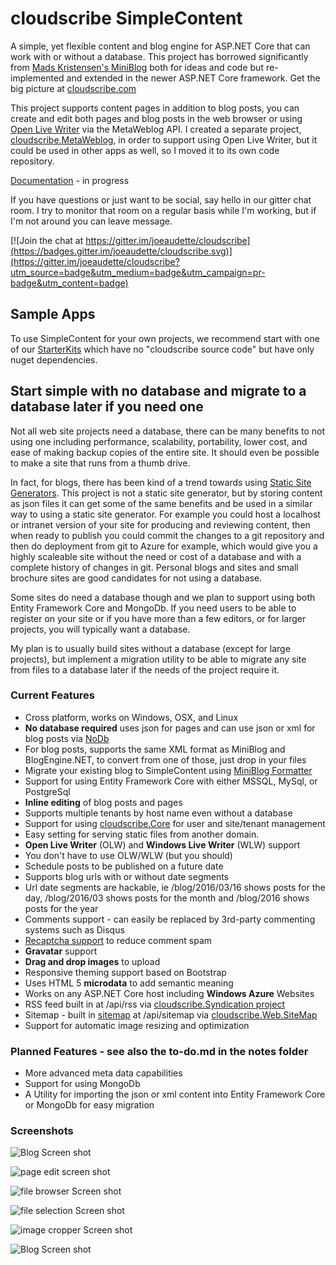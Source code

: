 # cloudscribe SimpleContent

A simple, yet flexible content and blog engine for ASP.NET Core that can work with or without a database. This project has borrowed significantly from [Mads Kristensen's MiniBlog](https://github.com/madskristensen/MiniBlog) both for ideas and code but re-implemented and extended in the newer ASP.NET Core framework. Get the big picture at [cloudscribe.com](https://www.cloudscribe.com/docs/introduction)

This project supports content pages in addition to blog posts, you can create and edit both pages and blog posts in the web browser or using [Open Live Writer](https://github.com/OpenLiveWriter/OpenLiveWriter) via the MetaWeblog API. I created a separate project, [cloudscribe.MetaWeblog](https://github.com/joeaudette/cloudscribe.MetaWeblog), in order to support using Open Live Writer, but it could be used in other apps as well, so I moved it to its own code repository.

[Documentation](https://www.cloudscribe.com/docs/cloudscribe-simplecontent) - in progress

If you have questions or just want to be social, say hello in our gitter chat room. I try to monitor that room on a regular basis while I'm working, but if I'm not around you can leave  message.

[![Join the chat at https://gitter.im/joeaudette/cloudscribe](https://badges.gitter.im/joeaudette/cloudscribe.svg)](https://gitter.im/joeaudette/cloudscribe?utm_source=badge&utm_medium=badge&utm_campaign=pr-badge&utm_content=badge)

## Sample Apps

To use SimpleContent for your own projects, we recommend start with one of our [StarterKits](https://github.com/joeaudette/cloudscribe.StarterKits) which have no "cloudscribe source code" but have only nuget dependencies.

## Start simple with no database and migrate to a database later if you need one

Not all web site projects need a database, there can be many benefits to not using one including performance, scalability, portability, lower cost, and ease of making backup copies of the entire site. It should even be possible to make a site that runs from a thumb drive.

In fact, for blogs, there has been kind of a trend towards using [Static Site Generators](https://www.staticgen.com/). This project is not a static site generator, but by storing content as json files it can get some of the same benefits and be used in a similar way to using a static site generator. For example you could host a localhost or intranet version of your site for producing and reviewing content, then when ready to publish you could commit the changes to a git repository and then do deployment from git to Azure for example, which would give you a highly scaleable site without the need or cost of a database and with a complete history of changes in git. Personal blogs and sites and small brochure sites are good candidates for not using a database.

Some sites do need a database though and we plan to support using both Entity Framework Core and MongoDb. If you need users to be able to register on your site or if you have more than a few editors, or for larger projects, you will typically want a database.

My plan is to usually build sites without a database (except for large projects), but implement a migration utility to be able to migrate any site from files to a database later if the needs of the project require it.

### Current Features
* Cross platform, works on Windows, OSX, and Linux
* __No database required__ uses json for pages and can use json or xml for blog posts via [NoDb](https://github.com/joeaudette/NoDb)
* For blog posts, supports the same XML format as MiniBlog and BlogEngine.NET, to convert from one of those, just drop in your files
* Migrate your existing blog to SimpleContent using [MiniBlog Formatter](https://github.com/madskristensen/MiniBlogFormatter)
* Support for using Entity Framework Core with either MSSQL, MySql, or PostgreSql
* __Inline editing__ of blog posts and pages
* Supports multiple tenants by host name even without a database
* Support for using [cloudscribe.Core](https://github.com/joeaudette/cloudscribe) for user and site/tenant management
* Easy setting for serving static files from another domain. 
*  __Open Live Writer__ (OLW) and __Windows Live Writer__ (WLW) support
* You don't have to use OLW/WLW (but you should)
* Schedule posts to be published on a future date
* Supports blog urls with or without date segments
* Url date segments are hackable, ie /blog/2016/03/16 shows posts for the day, /blog/2016/03 shows posts for the month and /blog/2016 shows posts for the year
* Comments support - can easily be replaced by 3rd-party commenting systems such as Disqus
* [Recaptcha support](https://www.google.com/recaptcha/intro/index.html) to reduce comment spam
* __Gravatar__ support 
* __Drag and drop images__ to upload
* Responsive theming support based on Bootstrap
* Uses HTML 5 __microdata__ to add semantic meaning
* Works on any ASP.NET Core host including __Windows Azure__ Websites
* RSS feed built in at /api/rss via [cloudscribe.Syndication project](https://github.com/joeaudette/cloudscribe.Syndication) 
* Sitemap - built in [sitemap](http://www.sitemaps.org/schemas/sitemap/0.9) at /api/sitemap via [cloudscribe.Web.SiteMap](https://github.com/joeaudette/cloudscribe.Web.Navigation/tree/master/src/cloudscribe.Web.SiteMap) 
* Support for automatic image resizing and optimization

### Planned Features - see also the to-do.md in the notes folder
* More advanced meta data capabilities
* Support for using MongoDb
* A Utility for importing the json or xml content into Entity Framework Core or MongoDb for easy migration

### Screenshots

![Blog Screen shot](https://github.com/joeaudette/cloudscribe.SimpleContent/raw/master/screenshots/blog-index.png)

![page edit screen shot](https://github.com/joeaudette/cloudscribe.SimpleContent/raw/master/screenshots/page-edit.png)

![file browser Screen shot](https://github.com/joeaudette/cloudscribe.SimpleContent/raw/master/screenshots/file-browser.png)

![file selection Screen shot](https://github.com/joeaudette/cloudscribe.SimpleContent/raw/master/screenshots/image-selection.png)

![image cropper Screen shot](https://github.com/joeaudette/cloudscribe.SimpleContent/raw/master/screenshots/image-cropper.png)

![Blog Screen shot](https://github.com/joeaudette/cloudscribe.SimpleContent/raw/master/screenshots/drag-drop-page-manager.png)

